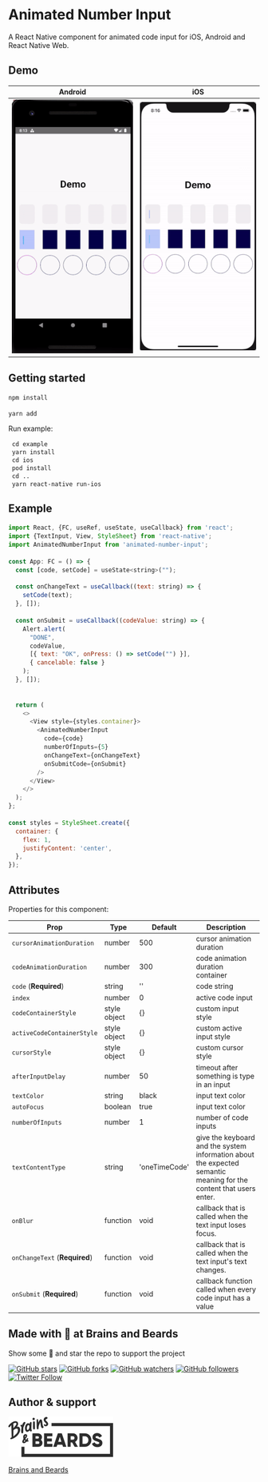 # Animated Number Input

A React Native component for animated code input for iOS, Android and React Native Web.

## Demo

Android            |  iOS
:-------------------------:|:-------------------------:
![](android.gif)           |  ![](ios.gif)


## Getting started

```
npm install

yarn add
```

Run example:

```
 cd example
 yarn install
 cd ios
 pod install
 cd ..
 yarn react-native run-ios
```

## Example


```js
import React, {FC, useRef, useState, useCallback} from 'react';
import {TextInput, View, StyleSheet} from 'react-native';
import AnimatedNumberInput from 'animated-number-input';

const App: FC = () => {
  const [code, setCode] = useState<string>("");
  
  const onChangeText = useCallback((text: string) => {
    setCode(text);
  }, []);

  const onSubmit = useCallback((codeValue: string) => {
    Alert.alert(
      "DONE",
      codeValue,
      [{ text: "OK", onPress: () => setCode("") }],
      { cancelable: false }
    );
  }, []);


  return (
    <>
      <View style={styles.container}>
        <AnimatedNumberInput
          code={code}
          numberOfInputs={5}
          onChangeText={onChangeText}
          onSubmitCode={onSubmit}
        />
      </View>
    </>
  );
};

const styles = StyleSheet.create({
  container: {
    flex: 1,
    justifyContent: 'center',
  },
});
```

## Attributes

Properties for this component:  

| Prop                          | Type         | Default | Description                                                 |
| ----------------------------- | ------------ | ------- | ----------------------------------------------------------- |
| `cursorAnimationDuration`     | number       | 500     | cursor animation duration                                   |
| `codeAnimationDuration`       | number       | 300     | code animation duration container                           |
| `code` (**Required**)         | string       | ''      | code string                                                 |
| `index`                       | number       | 0       | active code input                                           |
| `codeContainerStyle`          | style object | {}      | custom input style                                          |
| `activeCodeContainerStyle`    | style object | {}      | custom active input style                                   |
| `cursorStyle`                 | style object | {}      | custom cursor style                                         |
| `afterInputDelay`             | number       | 50     | timeout after something is type in an input                 |
| `textColor`                   | string       | black   | input text color                                            |
| `autoFocus`                   | boolean      | true    | input text color                                            |
| `numberOfInputs`              | number       | 1       | number of code inputs                                       |
| `textContentType`             | string       | 'oneTimeCode'  | give the keyboard and the system information about the expected semantic meaning for the content that users enter.  |
| `onBlur`                      | function     | void    | callback that is called when the text input loses focus.    |
| `onChangeText` (**Required**) | function     | void    | callback that is called when the text input's text changes. |
| `onSubmit` (**Required**)     | function     | void    | callback function called when every code input has a value  |


## Made with 💛 at Brains and Beards

Show some 💛 and star the repo to support the project

[![GitHub stars](https://img.shields.io/github/stars/brains-and-beards/animated-pin-input.svg?style=social&label=Star)](https://github.com/brains-and-beards/animated-pin-input) [![GitHub forks](https://img.shields.io/github/forks/brains-and-beards/animated-pin-input.svg?style=social&label=Fork)](https://github.com/brains-and-beards/animated-pin-input/fork) [![GitHub watchers](https://img.shields.io/github/watchers/brains-and-beards/animated-pin-input.svg?style=social&label=Watch)](https://github.com/brains-and-beards/animated-pin-input) [![GitHub followers](https://img.shields.io/github/followers/brains-and-beards.svg?style=social&label=Follow)](https://github.com/brains-and-beards/animated-pin-input)  
[![Twitter Follow](https://img.shields.io/twitter/follow/brainsandbeards.svg?style=social)](https://twitter.com/brainsandbeards)

## Author & support

<img src="./logo.svg">

[Brains and Beards](https://brainsandbeards.com/)